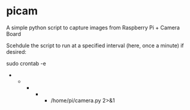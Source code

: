 picam
=====

A simple python script to capture images from Raspberry Pi + Camera Board

Scehdule the script to run at a specified interval (here, once a minute) if desired:

sudo crontab -e
* * * * * /home/pi/camera.py 2>&1
